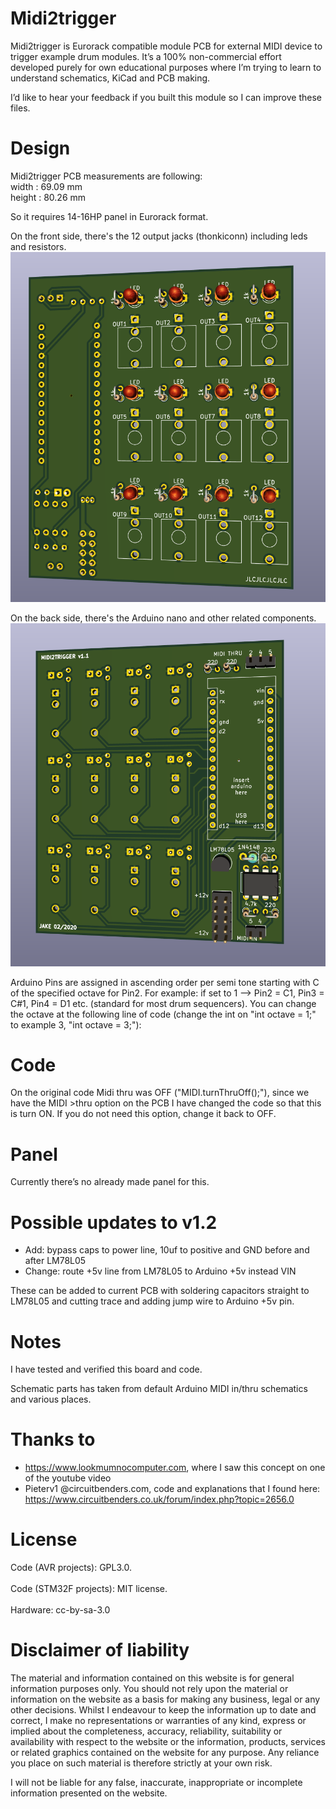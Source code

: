 # Midi2trigger
Midi2trigger is Eurorack compatible module PCB for external MIDI device to trigger example drum modules. It’s a 100% non-commercial effort developed purely for own educational purposes where I’m trying to learn to understand schematics, KiCad and PCB making.

I’d like to hear your feedback if you built this module so I can improve these files.

# Design
Midi2trigger PCB measurements are following:
<br>width : 69.09 mm
<br>height : 80.26 mm

So it requires 14-16HP panel in Eurorack format.

On the front side, there's the 12 output jacks (thonkiconn) including leds and resistors.<br>
![image of midi2trigger front side](https://github.com/moioonjake/midi2trigger/blob/master/midi2trigger_v1.1-front.png)

On the back side, there's the Arduino nano and other related components.<br>
![image of midi2trigger back side](https://github.com/moioonjake/midi2trigger/blob/master/midi2trigger_v1.1-back.png)

Arduino Pins are assigned in ascending order per semi tone starting with C of the specified octave for Pin2. For example: if set to 1 --> Pin2 = C1, Pin3 = C#1, Pin4 = D1 etc. (standard for most drum sequencers).
You can change the octave at the following line of code (change the int on "int octave = 1;" to example 3, "int octave = 3;"):

# Code
On the original code Midi thru was OFF ("MIDI.turnThruOff();"), since we have the MIDI >thru option on the PCB I have changed the code so that this is turn ON. If you do not need this option, change it back to OFF.

# Panel
Currently there’s no already made panel for this.

# Possible updates to v1.2
- Add: bypass caps to power line, 10uf to positive and GND before and after LM78L05
- Change: route +5v line from LM78L05 to Arduino +5v instead VIN

These can be added to current PCB with soldering capacitors straight to LM78L05 and cutting trace and adding jump wire to Arduino +5v pin.

# Notes
I have tested and verified this board and code.

Schematic parts has taken from default Arduino MIDI in/thru schematics and various places.

# Thanks to
- https://www.lookmumnocomputer.com, where I saw this concept on one of the youtube video
- Pieterv1 @circuitbenders.com, code and explanations that I found here: https://www.circuitbenders.co.uk/forum/index.php?topic=2656.0 

# License
Code (AVR projects): GPL3.0.<br><br>
Code (STM32F projects): MIT license.<br><br>
Hardware: cc-by-sa-3.0

# Disclaimer of liability
The material and information contained on this website is for general information purposes only. You should not rely upon the material or information on the website as a basis for making any business, legal or any other decisions.
Whilst I endeavour to keep the information up to date and correct, I make no representations or warranties of any kind, express or implied about the completeness, accuracy, reliability, suitability or availability with respect to the website or the information, products, services or related graphics contained on the website for any purpose. Any reliance you place on such material is therefore strictly at your own risk.

I will not be liable for any false, inaccurate, inappropriate or incomplete information presented on the website.
